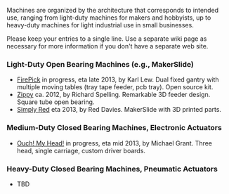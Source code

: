 Machines are organized by the architecture that corresponds to intended use, ranging from light-duty machines for makers and hobbyists, up to heavy-duty machines for light industrial use in small businesses.

Please keep your entries to a single line. Use a separate wiki page as necessary for more information if you don't have a separate web site.

### Light-Duty Open Bearing Machines (e.g., MakerSlide)
* [FirePick](http://www.firepick.org) in progress, eta late 2013, by Karl Lew. Dual fixed gantry with multiple moving tables (tray tape feeder, pcb tray). Open source kit.
* [Zippy](http://www.richardspelling.com/?p=683) ca. 2012, by Richard Spelling. Remarkable 3D feeder design. Square tube open bearing.
* [Simply Red](http://pnp.pwn.me/) eta 2013, by Red Davies. MakerSlide with 3D printed parts.

### Medium-Duty Closed Bearing Machines, Electronic Actuators
* [Ouch! My Head!](https://groups.google.com/forum/m/#!topic/openpnp/vXqJjlmN04I) in progress, eta mid 2013, by Michael Grant. Three head, single carriage, custom driver boards.

### Heavy-Duty Closed Bearing Machines, Pneumatic Actuators
* TBD